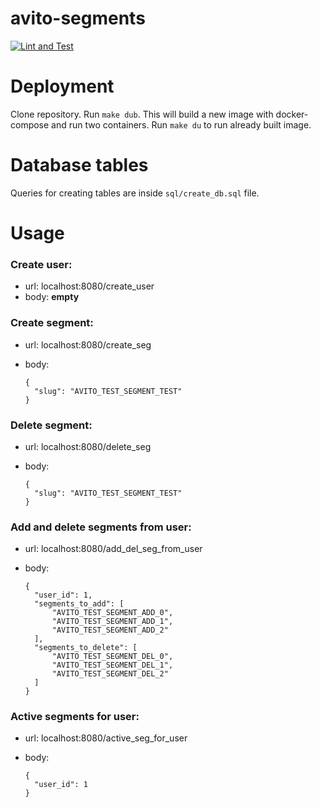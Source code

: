 # avito-segments

[![Lint and Test](https://github.com/berteek/avito-segments/actions/workflows/lint_and_test.yml/badge.svg)](https://github.com/berteek/avito-segments/actions/workflows/lint_and_test.yml)

# Deployment
Clone repository. Run `make dub`. This will build a new image with docker-compose and run two containers. Run `make du` to run already built image.

# Database tables
Queries for creating tables are inside `sql/create_db.sql` file.

# Usage
### Create user: 
- url: localhost:8080/create_user
- body: **empty**

### Create segment:
- url: localhost:8080/create_seg
- body:
  
  ```
  {
    "slug": "AVITO_TEST_SEGMENT_TEST"
  }
  ```

### Delete segment:
- url: localhost:8080/delete_seg
- body:
  
  ```
  {
    "slug": "AVITO_TEST_SEGMENT_TEST"
  }
  ```

### Add and delete segments from user:
- url: localhost:8080/add_del_seg_from_user
- body:
  
  ```
  {
    "user_id": 1,
    "segments_to_add": [
        "AVITO_TEST_SEGMENT_ADD_0",
        "AVITO_TEST_SEGMENT_ADD_1",
        "AVITO_TEST_SEGMENT_ADD_2"
    ],
    "segments_to_delete": [
        "AVITO_TEST_SEGMENT_DEL_0",
        "AVITO_TEST_SEGMENT_DEL_1",
        "AVITO_TEST_SEGMENT_DEL_2"
    ]
  }
  ```

### Active segments for user:
- url: localhost:8080/active_seg_for_user
- body:
  
  ```
  {
    "user_id": 1
  }
  ```
